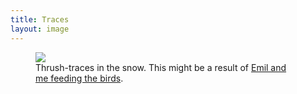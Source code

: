 ```yaml
---
title: Traces
layout: image
---
```


<figure class="rg:split">
<img src="/img/IMG_0328D.jpg" >
<figcaption>Thrush-traces in the snow. This might be a result of <a href="/2021-01-25-feeding-the-birds/">Emil and me feeding the birds</a>.</figcaption>
</figure>